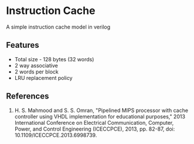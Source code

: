 # Instruction Cache
A simple instruction cache model in verilog

## Features
- Total size - 128 bytes (32 words)
- 2 way associative
- 2 words per block
- LRU replacement policy

## References
1. H. S. Mahmood and S. S. Omran, "Pipelined MIPS processor with cache controller using VHDL implementation for educational purposes," 2013 International Conference on Electrical Communication, Computer, Power, and Control Engineering (ICECCPCE), 2013, pp. 82-87, doi: 10.1109/ICECCPCE.2013.6998739.

